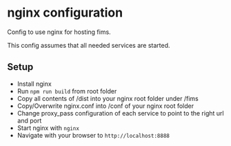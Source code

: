 # nginx configuration

Config to use nginx for hosting fims.

This config assumes that all needed services are started.

## Setup

* Install nginx
* Run `npm run build` from root folder
* Copy all contents of /dist into your nginx root folder under /fims
* Copy/Overwrite nginx.conf into /conf of your nginx root folder
* Change proxy_pass configuration of each service to point to the right url and port
* Start nginx with `nginx`
* Navigate with your browser to `http://localhost:8888`
